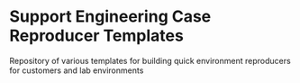 # Support Engineering Case Reproducer Templates
Repository of various templates for building quick environment reproducers for customers and lab environments
